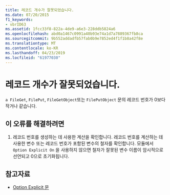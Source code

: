 ```yaml
---
title: 레코드 개수가 잘못되었습니다.
ms.date: 07/20/2015
f1_keywords:
- vbrID63
ms.assetid: 1fcc33f8-822a-4de9-a6e3-228ddb5824a6
ms.openlocfilehash: abd0a1467c0991a40b93e74a1d7a7889367fb8ca
ms.sourcegitcommit: 9b552addadfb57fab0b9e7852ed4f1f1b8a42f8e
ms.translationtype: MT
ms.contentlocale: ko-KR
ms.lasthandoff: 04/23/2019
ms.locfileid: "61977030"
---
```

# <a name="bad-record-number"></a>레코드 개수가 잘못되었습니다.
`a FileGet`, `FilePut`, `FileGetObject`또는 `FilePutObject` 문의 레코드 번호가 0보다 작거나 같습니다.  
  
## <a name="to-correct-this-error"></a>이 오류를 해결하려면  
  
1. 레코드 번호를 생성하는 데 사용한 계산을 확인합니다. 레코드 번호를 계산하는 데 사용한 변수 또는 레코드 번호가 포함된 변수의 철자를 확인합니다. 모듈에서 `Option Explicit On` 을 사용하지 않으면 철자가 잘못된 변수 이름이 암시적으로 선언되고 0으로 초기화됩니다.  
  
## <a name="see-also"></a>참고자료

- [Option Explicit 문](../../visual-basic/language-reference/statements/option-explicit-statement.md)
